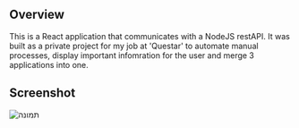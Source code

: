 ## Overview
This is a React application that communicates with a NodeJS restAPI.
It was built as a private project for my job at 'Questar' to automate manual processes, display important infomration for the user and merge 3 applications into one.
## Screenshot
![תמונה](https://github.com/user-attachments/assets/c2085458-cd98-4d8c-82e3-50ec895dae48)
